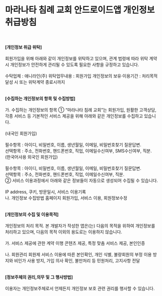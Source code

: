 # 마라나타 침례 교회 안드로이드앱 개인정보취급방침
<br>
<br>
<strong>[개인정보 취급 위탁]</strong><br>
<br>
회원가입을 위해 아래와 같이 개인정보를 위탁하고 있으며, 관계 법령에 따라 위탁 계약 시 개인정보가 안전하게 관리될 수 있도록 필요한 사항을 규정하고 있습니다.<br>
<br>
수탁업체 : 애니라인(주) 위탁업무내용 : 회원가입 개인정보의 보유·이용기간 : 처리목적 달성 시 또는 위탁계약 종료시까지<br>
<br>
<br>
<strong>[수집하는 개인정보의 항목 및 수집방법]</strong><br>
<br>
가. 수집하는 개인정보의 항목 ① “마라나타 침례 교회”는 회원가입, 원활한 고객상담, 각종 서비스 등 기본적인 서비스 제공을 위해 아래와 같은 개인정보를 수집하고 있습니다.<br>
<br>
(내국인 회원가입)<br>
<br>
필수항목 : 아이디, 비밀번호, 이름, 생년월일, 이메일, 비밀번호찾기 질문답변.<br>
선택항목 : 주소, 전화번호, 핸드폰번호, 직업, 이메일수신여부, SMS수신여부, 직분.<br>
(한국어사용 외국인 회원가입)<br>
<br>
필수항목 : 아이디, 비밀번호, 이름, 생년월일, 이메일, 비밀번호찾기 질문답변.<br>
선택항목 : 주소, 전화번호, 핸드폰번호, 직업, 이메일수신여부, 직분.<br>
② 서비스 이용과정에서 아래와 같은 정보들이 자동으로 생성되어 수집될 수 있습니다.<br>
<br>
IP address, 쿠키, 방문일시, 서비스 이용기록<br>
나. 개인정보 수집방법 홈페이지 회원가입, 서비스 이용, 회원정보수정<br>
<br>
<br>
<strong>[개인정보의 수집 및 이용목적]</strong><br>
<br>
개인정보의 처리 목적. 본 개발자가 작성한 앱은(는) 다음의 목적을 위하여 개인정보를 처리하고 있으며, 다음의 목적 이외의 용도로는 이용하지 않습니다.<br>
<br>
가. 서비스 제공에 관한 계약 이행 콘텐츠 제공, 특정 맞춤 서비스 제공, 본인인증<br>
<br>
나. 회원관리 회원제 서비스 이용에 따른 본인확인, 개인 식별, 불량회원의 부정 이용 방지와 비인가 사용 방지, 가입 의사 확인, 불만처리 등 민원처리, 고지사항 전달<br>
<br>
<br>
<strong>[정보주체의 권리,의무 및 그 행사방법]</strong><br>
<br>
이용자는 개인정보주체로서 언제든지 개인정보 보호 관련 권리를 행사할 수 있습니다.<br>